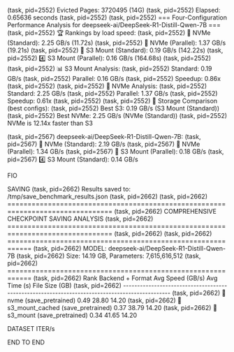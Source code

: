 (task, pid=2552)    Evicted Pages: 3720495 (14G)
(task, pid=2552)          Elapsed: 0.65636 seconds
(task, pid=2552)
(task, pid=2552) === Four-Configuration Performance Analysis for deepseek-ai/DeepSeek-R1-Distill-Qwen-7B ===
(task, pid=2552) 🏆 Rankings by load speed:
(task, pid=2552) 🥇 NVMe (Standard): 2.25 GB/s (11.72s)
(task, pid=2552) 🥈 NVMe (Parallel): 1.37 GB/s (19.21s)
(task, pid=2552) 🥉 S3 Mount (Standard): 0.19 GB/s (142.22s)
(task, pid=2552) 4️⃣ S3 Mount (Parallel): 0.16 GB/s (164.68s)
(task, pid=2552)
(task, pid=2552) 📊 S3 Mount Analysis:
(task, pid=2552)    Standard: 0.19 GB/s
(task, pid=2552)    Parallel: 0.16 GB/s
(task, pid=2552)    Speedup: 0.86x
(task, pid=2552)
(task, pid=2552) 💾 NVMe Analysis:
(task, pid=2552)    Standard: 2.25 GB/s
(task, pid=2552)    Parallel: 1.37 GB/s
(task, pid=2552)    Speedup: 0.61x
(task, pid=2552)
(task, pid=2552) 🏁 Storage Comparison (best configs):
(task, pid=2552)    Best S3: 0.19 GB/s (S3 Mount (Standard))
(task, pid=2552)    Best NVMe: 2.25 GB/s (NVMe (Standard))
(task, pid=2552)    NVMe is 12.14x faster than S3




(task, pid=2567) deepseek-ai/DeepSeek-R1-Distill-Qwen-7B:
(task, pid=2567)   🥇 NVMe (Standard): 2.19 GB/s
(task, pid=2567)   🥈 NVMe (Parallel): 1.34 GB/s
(task, pid=2567)   🥉 S3 Mount (Parallel): 0.18 GB/s
(task, pid=2567)   4️⃣ S3 Mount (Standard): 0.14 GB/s



FIO


SAVING
(task, pid=2662) Results saved to: /tmp/save_benchmark_results.json
(task, pid=2662)
(task, pid=2662) ================================================================================
(task, pid=2662) COMPREHENSIVE CHECKPOINT SAVING ANALYSIS
(task, pid=2662) ================================================================================
(task, pid=2662)
(task, pid=2662) ============================================================
(task, pid=2662) MODEL: deepseek-ai/DeepSeek-R1-Distill-Qwen-7B
(task, pid=2662) Size: 14.19 GB, Parameters: 7,615,616,512
(task, pid=2662) ============================================================
(task, pid=2662) Rank  Backend + Format                         Avg Speed (GB/s)   Avg Time (s)    File Size (GB)
(task, pid=2662) -----------------------------------------------------------------------------------------------
(task, pid=2662) 🥇     nvme (save_pretrained)                   0.49               28.80           14.20
(task, pid=2662) 🥈     s3_mount_cached (save_pretrained)        0.37               38.79           14.20
(task, pid=2662) 🥉     s3_mount (save_pretrained)               0.34               41.65           14.20



DATASET ITER/s



END TO END

